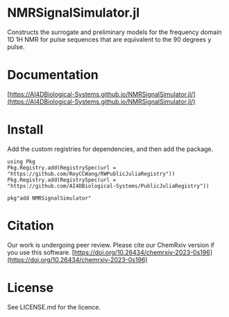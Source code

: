 # NMRSignalSimulator.jl
Constructs the surrogate and preliminary models for the frequency domain 1D 1H NMR for pulse sequences that are equivalent to the 90 degrees y pulse.

# Documentation
[https://AI4DBiological-Systems.github.io/NMRSignalSimulator.jl/](https://AI4DBiological-Systems.github.io/NMRSignalSimulator.jl/)

# Install
Add the custom registries for dependencies, and then add the package.
```
using Pkg
Pkg.Registry.add(RegistrySpec(url = "https://github.com/RoyCCWang/RWPublicJuliaRegistry"))
Pkg.Registry.add(RegistrySpec(url = "https://github.com/AI4DBiological-Systems/PublicJuliaRegistry"))

pkg"add NMRSignalSimulator"
```
# Citation
Our work is undergoing peer review. Please cite our ChemRxiv version if you use this software.
[https://doi.org/10.26434/chemrxiv-2023-0s196](https://doi.org/10.26434/chemrxiv-2023-0s196)

# License
See LICENSE.md for the licence.
